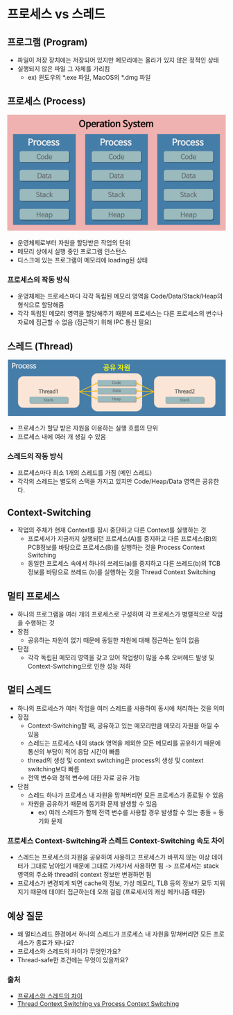 # 프로세스 vs 스레드
## 프로그램 (Program)
- 파일이 저장 장치에는 저장되어 있지만 메모리에는 올라가 있지 않은 정적인 상태 
- 실행되지 않은 파일 그 자체를 가리킴 
	- ex) 윈도우의 *.exe 파일, MacOS의 *.dmg 파일 

## 프로세스 (Process)
![](README/process.png)
- 운영체제로부터 자원을 할당받은 작업의 단위
- 메모리 상에서 실행 중인 프로그램 인스턴스
- 디스크에 있는 프로그램이 메모리에 loading된 상태 

### 프로세스의 작동 방식
- 운영체제는 프로세스마다 각각 독립된 메모리 영역을 Code/Data/Stack/Heap의 형식으로 할당해줌
- 각각 독립된 메모리 영역을 할당해주기 때문에 프로세스는 다른 프로세스의 변수나 자료에 접근할 수 없음 (접근하기 위해 IPC 통신 필요)

## 스레드 (Thread)
![](README/Thread.png)
- 프로세스가 할당 받은 자원을 이용하는 실행 흐름의 단위
- 프로세스 내에 여러 개 생길 수 있음 

### 스레드의 작동 방식 
- 프로세스마다 최소 1개의 스레드를 가짐 (메인 스레드)
- 각각의 스레드는 별도의 스택을 가지고 있지만 Code/Heap/Data 영역은 공유한다. 

## Context-Switching
- 작업의 주체가 현재 Context를 잠시 중단하고 다른 Context를 실행하는 것
	- 프로세서가 지금까지 실행되던 프로세스(A)를 중지하고 다른 프로세스(B)의 PCB정보를 바탕으로 프로세스(B)를 실행하는 것을 Process Context Switching
	- 동일한 프로세스 속에서 하나의 쓰레드(a)를 중지하고 다른 쓰레드(b)의 TCB정보를 바탕으로 쓰레드 (b)를 실행하는 것을 Thread Context Switching

## 멀티 프로세스
- 하나의 프로그램을 여러 개의 프로세스로 구성하여 각 프로세스가 병렬적으로 작업을 수행하는 것
- 장점
	- 공유하는 자원이 없기 때문에 동일한 자원에 대해 접근하는 일이 없음 
- 단점
	- 각각 독립된 메모리 영역을 갖고 있어 작업량이 많을 수록 오버헤드 발생 및 Context-Switching으로 인한 성능 저하 

## 멀티 스레드
- 하나의 프로세스가 여러 작업을 여러 스레드를 사용하여 동시에 처리하는 것을 의미 
- 장점
	- Context-Switching할 때, 공유하고 있는 메모리만큼 메모리 자원을 아낄 수 있음 
	- 스레드는 프로세스 내의 stack 영역을 제외한 모든 메모리를 공유하기 때문에 통신의 부담이 적어 응답 시간이 빠름 
	- thread의 생성 및 context switching은 process의 생성 및 context switching보다 빠름 
	- 전역 변수와 정적 변수에 대한 자료 공유 가능
- 단점
	- 스레드 하나가 프로세스 내 자원을 망쳐버리면 모든 프로세스가 종료될 수 있음
	- 자원을 공유하기 때문에 동기화 문제 발생할 수 있음 
		- ex) 여러 스레드가 함께 전역 변수를 사용할 경우 발생할 수 있는 충돌 = 동기화 문제 

### 프로세스 Context-Switching과 스레드 Context-Switching 속도 차이 
- 스레드는 프로세스의 자원을 공유하여 사용하고 프로세스가 바뀌지 않는 이상 데이터가 그대로 남아있기 때문에 그대로 가져가서 사용하면 됨 -> 프로세서는 stack 영역의 주소와 thread의 context 정보만 변경하면 됨 
- 프로세스가 변경되게 되면 cache의 정보, 가상 메모리, TLB 등의 정보가 모두 지워지기 때문에 데이터 접근하는데 오래 걸림 (프로세서의 캐싱 메카니즘 때문) 

## 예상 질문
- 왜 멀티스레드 환경에서 하나의 스레드가 프로세스 내 자원을 망쳐버리면 모든 프로세스가 종료가 되나요?
- 프로세스와 스레드의 차이가 무엇인가요?
- Thread-safe한 조건에는 무엇이 있을까요?

### 출처
- [프로세스와 스레드의 차이](https://velog.io/@raejoonee/%ED%94%84%EB%A1%9C%EC%84%B8%EC%8A%A4%EC%99%80-%EC%8A%A4%EB%A0%88%EB%93%9C%EC%9D%98-%EC%B0%A8%EC%9D%B4)
- [Thread Context Switching vs Process Context Switching](https://hoony-gunputer.tistory.com/entry/Thread-Context-Switching-vs-Process-Context-Switching)
